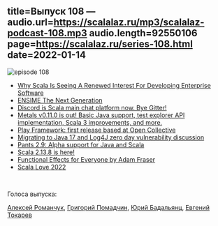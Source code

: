 title=Выпуск 108 — 
audio.url=https://scalalaz.ru/mp3/scalalaz-podcast-108.mp3
audio.length=92550106
page=https://scalalaz.ru/series-108.html
date=2022-01-14
----
![episode 108](/img/episode108.jpg)


* [Why Scala Is Seeing A Renewed Interest For Developing Enterprise Software](https://www.forbes.com/sites/forbestechcouncil/2021/12/22/why-scala-is-seeing-a-renewed-interest-for-developing-enterprise-software/?sh=3a1eb4976c1f)
* [ENSIME The Next Generation](https://ensime.github.io/)
* [Discord is Scala main chat platform now. Bye Gitter!](https://bit.ly/3H9BRA1)
* [Metals v0.11.0 is out! Basic Java support, test explorer API implementation, Scala 3 improvements, and more.](https://bit.ly/3Ic4P2Q)
* [Play Framework: first release based at Open Collective](https://bit.ly/3nzfBs5)
* [Migrating to Java 17 and Log4J zero day vulnerability discussion](https://medium.com/swissborg-engineering/migrating-to-java-17-2ed137ee2eec)
* [Pants 2.9: Alpha support for Java and Scala](https://bit.ly/3tw84hg)
* [Scala 2.13.8 is here!](https://bit.ly/3nwfgq9)
* [Functional Effects for Everyone by Adam Fraser](https://www.youtube.com/watch?v=7BeBN508q2w)
* [Scala Love 2022](https://2022.scala.love/)

<br/>

Голоса выпуска:

[Алексей Романчук](https://github.com/13h3r),
[Григорий Помадчин](https://github.com/pomadchin),
[Юрий Бадальянц](https://twitter.com/lmnet89),
[Евгений Токарев](https://twitter.com/strobegen)

